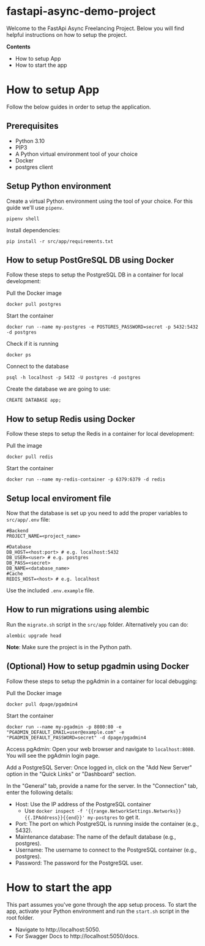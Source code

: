 # fastapi-async-demo-project

Welcome to the FastApi Async Freelancing Project. Below you will find helpful instructions on how to setup the project.

**Contents**
- How to setup App
- How to start the app

# How to setup App

Follow the below guides in order to setup the application.

## Prerequisites

- Python 3.10
- PIP3
- A Python virtual environment tool of your choice
- Docker
- postgres client

## Setup Python environment

Create a virtual Python environment using the tool of your choice. For this guide we'll use `pipenv`.
```
pipenv shell
```

Install dependencies:
```
pip install -r src/app/requirements.txt
```

## How to setup PostGreSQL DB using Docker

Follow these steps to setup the PostgreSQL DB in a container for local development:

Pull the Docker image
```
docker pull postgres
```

Start the container
```
docker run --name my-postgres -e POSTGRES_PASSWORD=secret -p 5432:5432 -d postgres
```

Check if it is running
```
docker ps
```

Connect to the database
```
psql -h localhost -p 5432 -U postgres -d postgres
```

Create the database we are going to use:
```
CREATE DATABASE app;
```

## How to setup Redis using Docker

Follow these steps to setup the Redis in a container for local development:

Pull the image
```
docker pull redis
```

Start the container
```
docker run --name my-redis-container -p 6379:6379 -d redis
```

## Setup local enviroment file

Now that the database is set up you need to add the proper variables to `src/app/.env` file:

```
#Backend
PROJECT_NAME=<project_name>

#Database
DB_HOST=<host:port> # e.g. localhost:5432
DB_USER=<user> # e.g. postgres
DB_PASS=<secret>
DB_NAME=<database_name>
#Cache
REDIS_HOST=<host> # e.g. localhost
```

Use the included `.env.example` file.

## How to run migrations using alembic

Run the `migrate.sh` script in the `src/app` folder. Alternatively you can do:
```
alembic upgrade head
```

**Note**: Make sure the project is in the Python path.

## (Optional) How to setup pgadmin using Docker

Follow these steps to setup the pgAdmin in a container for local debugging:

Pull the Docker image
```
docker pull dpage/pgadmin4
```

Start the container
```
docker run --name my-pgadmin -p 8080:80 -e "PGADMIN_DEFAULT_EMAIL=user@example.com" -e "PGADMIN_DEFAULT_PASSWORD=secret" -d dpage/pgadmin4
```

Access pgAdmin: Open your web browser and navigate to `localhost:8080`. You will see the pgAdmin login page.

Add a PostgreSQL Server: Once logged in, click on the "Add New Server" option in the "Quick Links" or "Dashboard" section.

In the "General" tab, provide a name for the server.
In the "Connection" tab, enter the following details:
- Host: Use the IP address of the PostgreSQL container
    - Use `docker inspect -f '{{range.NetworkSettings.Networks}}{{.IPAddress}}{{end}}' my-postgres` to get it.
- Port: The port on which PostgreSQL is running inside the container (e.g., 5432).
- Maintenance database: The name of the default database (e.g., postgres).
- Username: The username to connect to the PostgreSQL container (e.g., postgres).
- Password: The password for the PostgreSQL user.


# How to start the app

This part assumes you've gone through the app setup process. To start the app, activate your Python environment and run the `start.sh` script in the root folder.

- Navigate to http://localhost:5050.
- For Swagger Docs to http://localhost:5050/docs.
